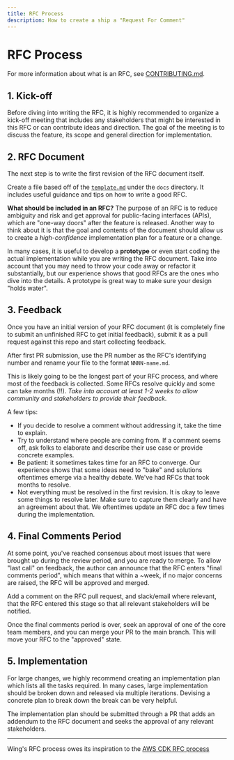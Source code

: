 ```yaml
---
title: RFC Process
description: How to create a ship a "Request For Comment"
---
```


# RFC Process

For more information about what is an RFC, see [CONTRIBUTING.md](../06-contributors/handbook.md#what-is-an-rfc).

## 1. Kick-off

Before diving into writing the RFC, it is highly recommended to organize a
kick-off meeting that includes any stakeholders that might be interested in this RFC or can contribute ideas and direction. The goal of the meeting is to discuss the feature, its scope and general direction for
implementation.

## 2. RFC Document

The next step is to write the first revision of the RFC document itself.

Create a file based off of the [`template.md`](./template.md) under the `docs` directory. It includes useful guidance and tips on how to write a good RFC.

**What should be included in an RFC?** The purpose of an RFC is to reduce
ambiguity and risk and get approval for public-facing interfaces (APIs), which are "one-way doors" after the feature is released. Another way to think about it is that the goal and contents of the document should allow us to create a *high-confidence* implementation plan for a feature or a change.

In many cases, it is useful to develop a **prototype** or even start coding the actual implementation while you are writing the RFC document. Take into account that you may need to throw your code away or refactor it substantially, but our experience shows that good RFCs are the ones who dive into the details. A prototype is great way to make sure your design "holds water".

## 3. Feedback

Once you have an initial version of your RFC document (it is completely fine to submit an unfinished RFC to get initial feedback), submit it as a pull request against this repo and start collecting feedback.

After first PR submission, use the PR number as the RFC's identifying number and rename your file to the format `NNNN-name.md`.

This is likely going to be the longest part of your RFC process, and where most of the feedback is collected. Some RFCs resolve quickly and some can take months (!!). *Take into account at least 1-2 weeks to allow community and stakeholders to provide their feedback.*

A few tips:

- If you decide to resolve a comment without addressing it, take the time to explain.
- Try to understand where people are coming from. If a comment seems off, ask folks to elaborate and describe their use case or provide concrete examples.
- Be patient: it sometimes takes time for an RFC to converge. Our experience shows that some ideas need to "bake" and solutions oftentimes emerge via a healthy debate. We've had RFCs that took months to resolve.
- Not everything must be resolved in the first revision. It is okay to leave some things to resolve later. Make sure to capture them clearly and have an agreement about that. We oftentimes update an RFC doc a few times during the implementation.

## 4. Final Comments Period

At some point, you've reached consensus about most issues that were brought up during the review period, and you are ready to merge. To allow "last call" on feedback, the author can announce that the RFC enters "final comments period", which means that within a ~week, if no major concerns are raised, the RFC will be approved and merged.

Add a comment on the RFC pull request, and slack/email where relevant, that the RFC entered this stage so that all relevant stakeholders will be notified.

Once the final comments period is over, seek an approval of one of the core team members, and you can merge your PR to the main branch. This will move your RFC to the "approved" state.

## 5. Implementation

For large changes, we highly recommend creating an implementation plan which lists all the tasks required. In many cases, large implementation  should be broken down and released via multiple iterations. Devising a concrete plan to break down the break can be very helpful.

The implementation plan should be submitted through a PR that adds an addendum to the RFC document and seeks the approval of any relevant stakeholders.

---

Wing's RFC process owes its inspiration to the [AWS CDK RFC process](https://github.com/aws/aws-cdk-rfcs)